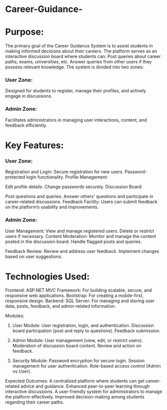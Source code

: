# Career-Guidance-
<h1> Purpose:</h1>
The primary goal of the Career Guidance System is to assist students in making informed decisions about their careers. The platform serves as an interactive discussion board where students can:
Post queries about career paths, exams, universities, etc.
Answer queries from other users if they possess relevant knowledge.
The system is divided into two zones:

<h3>User Zone:</h3> Designed for students to register, manage their profiles, and actively engage in discussions.
<h3>Admin Zone: </h3>Facilitates administrators in managing user interactions, content, and feedback efficiently.

<h1>Key Features:</h1>
<h3>User Zone:</h3>

Registration and Login:
Secure registration for new users.
Password-protected login functionality.
Profile Management:

Edit profile details.
Change passwords securely.
Discussion Board:

Post questions and queries.
Answer others' questions and participate in career-related discussions.
Feedback Facility:
Users can submit feedback on the platform’s usability and improvements.

<h3>Admin Zone:</h3>

User Management:
View and manage registered users.
Delete or restrict users if necessary.
Content Moderation:
Monitor and manage the content posted in the discussion board.
Handle flagged posts and queries.

Feedback Review:
Review and address user feedback.
Implement changes based on user suggestions.

<h1>Technologies Used:</h1>
Frontend:
ASP.NET MVC Framework: For building scalable, secure, and responsive web applications.
Bootstrap: For creating a mobile-first, responsive design.
Backend:
SQL Server: For managing and storing user data, posts, feedback, and admin-related information.

Modules:
1. User Module:
User registration, login, and authentication.
Discussion board participation (post and reply to questions).
Feedback submission.

3. Admin Module:
User management (view, edit, or restrict users).
Moderation of discussion board content.
Review and action on feedback.
4. Security Module:
Password encryption for secure login.
Session management for user authentication.
Role-based access control (Admin vs User).

Expected Outcomes:
A centralized platform where students can get career-related advice and guidance.
Enhanced peer-to-peer learning through interactive discussions.
A user-friendly system for administrators to manage the platform effectively.
Improved decision-making among students regarding their career paths.

